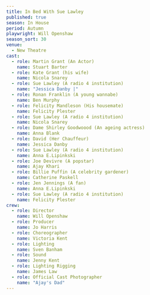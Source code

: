 ```yaml
---
title: In Bed With Sue Lawley
published: true
season: In House
period: Autumn
playwright: Will Openshaw
season_sort: 30
venue:
  - New Theatre
cast:
  - role: Martin Grant (An Actor)
    name: Stuart Barter
  - role: Kate Grant (his wife)
    name: Nicola Snarey
  - role: Sue Lawley (A radio 4 institution)
    name: "Jessica Danby |"
  - role: Ronan Franklin (A young wannabe)
    name: Ben Murphy
  - role: Felicity Mandleson (His housemate)
    name: Felicity Plester
  - role: Sue Lawley (A radio 4 institution)
    name: Nicola Snarey
  - role: Dame Shirley Goodwoood (An ageing actress)
    name: Anna Blank
  - role: David (Her Chauffeur)
    name: Jessica Danby
  - role: Sue Lawley (A radio 4 institution)
    name: Anna E.Lipinkski
  - role: Joe Devivre (A popstar)
    name: Ajay Khari
  - role: Billie Puffin (A celebrity gardener)
    name: Catherine Paskell
  - role: Jen Jennings (A fan)
    name: Anna E.Lipinkski
  - role: Sue Lawley (A radio 4 institution)
    name: Felicity Plester
crew:
  - role: Director
    name: Will Openshaw
  - role: Producer
    name: Jo Harris
  - role: Choreographer
    name: Victoria Kent
  - role: Lighting
    name: Sven Banham
  - role: Sound
    name: Jenny Kent
  - role: Lighting Rigging
    name: James Law
  - role: Official Cast Photographer
    name: "Ajay's Dad"
---
```


